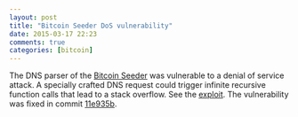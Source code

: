 ```yaml
---
layout: post
title: "Bitcoin Seeder DoS vulnerability"
date: 2015-03-17 22:23
comments: true
categories: [bitcoin]
---
```

The DNS parser of the [Bitcoin Seeder](https://github.com/sipa/bitcoin-seeder) was vulnerable to a denial of service attack. A specially crafted DNS request could trigger infinite recursive function calls that lead to a stack overflow. See the [exploit](https://gist.github.com/jonasnick/62558e4b8ab43bc847c2).
The vulnerability was fixed in commit [11e935b](https://github.com/sipa/bitcoin-seeder/commit/11e935b72020607e5c3ce85a88209bc34e427a06).
